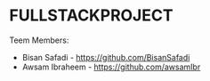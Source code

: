 # FULLSTACKPROJECT

Teem Members:
- Bisan Safadi - https://github.com/BisanSafadi
- Awsam Ibraheem - https://github.com/awsamIbr